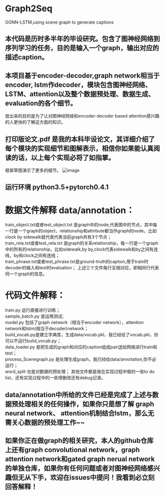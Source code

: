 # Graph2Seq  
GGNN-LSTM,using scene graph to generate captions  

## 本代码是历时多半年的毕设研究。包含了图神经网络到序列学习的任务，目的是输入一个graph，输出对应的描述caption。  

## 本项目基于encoder-decoder,graph network相当于encoder, lstm作decoder，模块包含图神经网络、LSTM、attention以及整个数据预处理、数据生成、evaluation的各个细节。  

放出来的目的是为了让对图神经网络和encoder-decoder based attention感兴趣的人更快的了解这方面的知识。  

## 打印版论文.pdf 是我的本科毕设论文，其详细介绍了每个模块的实现细节和图解表示，相信你如果能认真阅读的话，以上每个实现必将了如指掌。  
框架草图演示了更多的细节。
![image](https://github.com/nwpuhq/Graph2Seq/blob/master/%E6%A1%86%E6%9E%B6%E8%8D%89%E5%9B%BE.png)


## 运行环境 python3.5+pytorch0.4.1  

# 数据文件解释  data/annotation：    
  train_object.txt或者test_object.txt 是graph中的node,代表图中的节点，其中每一行是一个graph的object，relationship和attribute都当作graph的node，比如clock  by  sidewalk就代表代表当前graph共有3个节点；    
  train_rela.txt或者test_rela.txt 是graph的关系relationship，每一行是一个graph中的所有的relationship，比如sidewalk,by  by,clock代表sidewalk和by之间有连线，by和clock之间有连线；    
  train_phrase.txt或者test_phrase.txt是ground-truth的caption,用于train时decoder的输入和test时evaluation；
  上述三个文件每行互相对应，即相同行代表同一个graph的信息。   
  
# 代码文件解释：
  train.py 运行直接进行训练；    
  sample_batch.py 是运用测试;  
  model.py 包括了graph network（相当于encoder network），attention network和lstm(相当于decoder)network；    
  build_vocab.py是建立字典库，生成data/vocab.pkl，我已经给了vocab.pkl，你可以不运行bulid_vocab.py；    
  data_loader.py 是把生成的graph和对应的caption组成pair送给网络进行train和test；   
  process_Scenegraph.py 是处理生成graph，我已经给data/annotation,你不必运行；    
  word_split 也是对数据的预处理；
  其他文件都是我在实现过程中做的一些to do list，还有实现过程中的一些增删改还有debug记录。    
  
  ## data/annotation中所给的文件已经是完成了上述与数据预处理相关的任何操作，如果你只是想了解 graph neural network、  attention机制结合lstm，那么无需关心数据的预处理工作~~  
     
     
 ## 如果你正在做graph的相关研究，本人的github仓库上还有graph convolutional network，graph attention network和gated graph nerual network的单独仓库，如果你有任何问题或者对图神经网络感兴趣但无从下手，欢迎在issues中提问！我看到必立刻回答解释！
